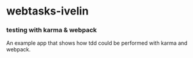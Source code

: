 # webtasks-ivelin


### testing with karma & webpack
An example app that shows how tdd could be performed
with karma and webpack.

